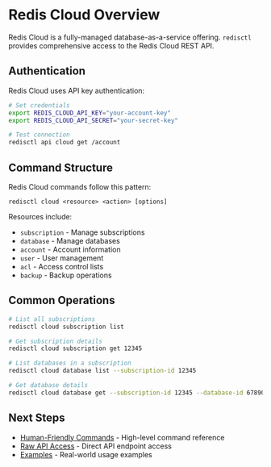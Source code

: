 # Redis Cloud Overview

Redis Cloud is a fully-managed database-as-a-service offering. `redisctl` provides comprehensive access to the Redis Cloud REST API.

## Authentication

Redis Cloud uses API key authentication:

```bash
# Set credentials
export REDIS_CLOUD_API_KEY="your-account-key"
export REDIS_CLOUD_API_SECRET="your-secret-key"

# Test connection
redisctl api cloud get /account
```

## Command Structure

Redis Cloud commands follow this pattern:

```
redisctl cloud <resource> <action> [options]
```

Resources include:
- `subscription` - Manage subscriptions
- `database` - Manage databases
- `account` - Account information
- `user` - User management
- `acl` - Access control lists
- `backup` - Backup operations

## Common Operations

```bash
# List all subscriptions
redisctl cloud subscription list

# Get subscription details
redisctl cloud subscription get 12345

# List databases in a subscription
redisctl cloud database list --subscription-id 12345

# Get database details
redisctl cloud database get --subscription-id 12345 --database-id 67890
```

## Next Steps

- [Human-Friendly Commands](./human-commands.md) - High-level command reference
- [Raw API Access](./api-access.md) - Direct API endpoint access
- [Examples](./examples.md) - Real-world usage examples